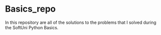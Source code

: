 # Basics_repo
In this repository are all of the solutions to the problems that I solved during the SoftUni Python Basics.
